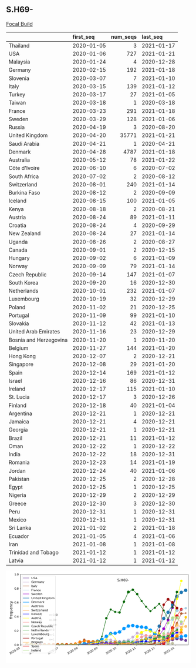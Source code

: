 

## S.H69-
[Focal Build](https://nextstrain.org/groups/neherlab/ncov/S.H69-?c=gt-S_69,501,453)

|                        | first_seq   |   num_seqs | last_seq   |
|:-----------------------|:------------|-----------:|:-----------|
| Thailand               | 2020-01-05  |          3 | 2021-01-17 |
| USA                    | 2020-01-06  |        727 | 2021-01-21 |
| Malaysia               | 2020-01-24  |          4 | 2020-12-28 |
| Germany                | 2020-02-15  |        192 | 2021-01-18 |
| Slovenia               | 2020-03-07  |          7 | 2021-01-10 |
| Italy                  | 2020-03-15  |        139 | 2021-01-12 |
| Turkey                 | 2020-03-17  |         27 | 2021-01-05 |
| Taiwan                 | 2020-03-18  |          1 | 2020-03-18 |
| France                 | 2020-03-23  |        291 | 2021-01-18 |
| Sweden                 | 2020-03-29  |        128 | 2021-01-06 |
| Russia                 | 2020-04-19  |          3 | 2020-08-20 |
| United Kingdom         | 2020-04-20  |      35771 | 2021-01-21 |
| Saudi Arabia           | 2020-04-21  |          1 | 2020-04-21 |
| Denmark                | 2020-04-28  |       4787 | 2021-01-18 |
| Australia              | 2020-05-12  |         78 | 2021-01-22 |
| Côte d'Ivoire          | 2020-06-10  |          6 | 2020-07-02 |
| South Africa           | 2020-07-02  |          2 | 2020-08-12 |
| Switzerland            | 2020-08-01  |        240 | 2021-01-14 |
| Burkina Faso           | 2020-08-12  |          2 | 2020-09-09 |
| Iceland                | 2020-08-15  |        100 | 2021-01-05 |
| Kenya                  | 2020-08-18  |          2 | 2020-08-21 |
| Austria                | 2020-08-24  |         89 | 2021-01-11 |
| Croatia                | 2020-08-24  |          4 | 2020-09-29 |
| New Zealand            | 2020-08-24  |         27 | 2021-01-14 |
| Uganda                 | 2020-08-26  |          2 | 2020-08-27 |
| Canada                 | 2020-09-01  |          2 | 2020-12-15 |
| Hungary                | 2020-09-02  |          6 | 2021-01-09 |
| Norway                 | 2020-09-09  |         79 | 2021-01-14 |
| Czech Republic         | 2020-09-14  |        147 | 2021-01-07 |
| South Korea            | 2020-09-20  |         16 | 2020-12-30 |
| Netherlands            | 2020-10-01  |        232 | 2021-01-07 |
| Luxembourg             | 2020-10-19  |         32 | 2020-12-29 |
| Poland                 | 2020-11-02  |         21 | 2020-12-25 |
| Portugal               | 2020-11-09  |         99 | 2021-01-10 |
| Slovakia               | 2020-11-12  |         42 | 2021-01-13 |
| United Arab Emirates   | 2020-11-16  |         23 | 2020-12-29 |
| Bosnia and Herzegovina | 2020-11-20  |          1 | 2020-11-20 |
| Belgium                | 2020-11-27  |        144 | 2021-01-20 |
| Hong Kong              | 2020-12-07  |          2 | 2020-12-21 |
| Singapore              | 2020-12-08  |         29 | 2021-01-20 |
| Spain                  | 2020-12-14  |        169 | 2021-01-12 |
| Israel                 | 2020-12-16  |         86 | 2020-12-31 |
| Ireland                | 2020-12-17  |        115 | 2021-01-10 |
| St. Lucia              | 2020-12-17  |          3 | 2020-12-26 |
| Finland                | 2020-12-18  |         40 | 2021-01-04 |
| Argentina              | 2020-12-21  |          1 | 2020-12-21 |
| Jamaica                | 2020-12-21  |          4 | 2020-12-21 |
| Georgia                | 2020-12-21  |          1 | 2020-12-21 |
| Brazil                 | 2020-12-21  |         11 | 2021-01-12 |
| Oman                   | 2020-12-22  |          1 | 2020-12-22 |
| India                  | 2020-12-22  |         18 | 2020-12-31 |
| Romania                | 2020-12-23  |         14 | 2021-01-19 |
| Jordan                 | 2020-12-24  |         40 | 2021-01-06 |
| Pakistan               | 2020-12-25  |          2 | 2020-12-28 |
| Egypt                  | 2020-12-25  |          1 | 2020-12-25 |
| Nigeria                | 2020-12-29  |          2 | 2020-12-29 |
| Greece                 | 2020-12-30  |          3 | 2020-12-30 |
| Peru                   | 2020-12-31  |          1 | 2020-12-31 |
| Mexico                 | 2020-12-31  |          1 | 2020-12-31 |
| Sri Lanka              | 2021-01-02  |          2 | 2021-01-18 |
| Ecuador                | 2021-01-05  |          4 | 2021-01-06 |
| Iran                   | 2021-01-08  |          1 | 2021-01-08 |
| Trinidad and Tobago    | 2021-01-12  |          1 | 2021-01-12 |
| Latvia                 | 2021-01-12  |          1 | 2021-01-12 |

![Overall trends S.H69-](/overall_trends_figures/overall_trends_S.H69-.png)